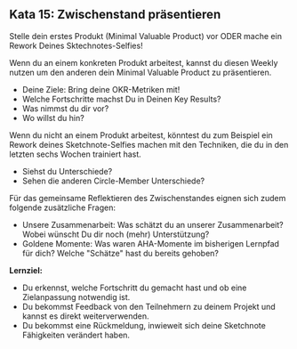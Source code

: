 ## Kata 15: Zwischenstand präsentieren

Stelle dein erstes Produkt (Minimal Valuable Product) vor ODER mache ein Rework Deines Sktechnotes-Selfies!

Wenn du an einem konkreten Produkt arbeitest, kannst du diesen Weekly nutzen um den anderen dein Minimal Valuable Product zu präsentieren.

- Deine Ziele: Bring deine OKR-Metriken mit! 
- Welche Fortschritte machst Du in Deinen Key Results? 
- Was nimmst du dir vor? 
- Wo willst du hin?

Wenn du nicht an einem Produkt arbeitest, könntest du zum Beispiel ein Rework deines Sketchnote-Selfies machen mit den Techniken, die du in den letzten sechs Wochen trainiert hast.

- Siehst du Unterschiede?
- Sehen die anderen Circle-Member Unterschiede?

Für das gemeinsame Reflektieren des Zwischenstandes eignen sich zudem folgende zusätzliche Fragen:

- Unsere Zusammenarbeit: Was schätzt du an unserer Zusammenarbeit? Wobei wünscht Du dir noch (mehr) Unterstützung?
- Goldene Momente: Was waren AHA-Momente im bisherigen Lernpfad für dich? Welche "Schätze" hast du bereits gehoben?

**Lernziel:**

- Du erkennst, welche Fortschritt du gemacht hast und ob eine Zielanpassung notwendig ist.
- Du bekommst Feedback von den Teilnehmern zu deinem Projekt und kannst es direkt weiterverwenden.
- Du bekommst eine Rückmeldung, inwieweit sich deine Sketchnote Fähigkeiten verändert haben.